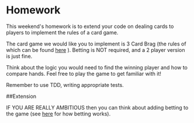 # Homework

This weekend's homework is to extend your code on dealing cards to players to implement the rules of a card game.

The card game we would like you to implement is 3 Card Brag (the rules of which can be found [here](http://www.playbrag.com/hand-rankings-and-odds/) ). Betting is NOT required, and a 2 player version is just fine. 

Think about the logic you would need to find the winning player and how to compare hands. Feel free to play the game to get familiar with it!

Remember to use TDD, writing appropriate tests.

##Extension

IF YOU ARE REALLY AMBITIOUS then you can think about adding betting to the game (see [here](https://en.wikipedia.org/wiki/Three_card_brag) for how betting works).